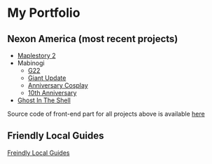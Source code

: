 # My Portfolio
<h2>Nexon America (most recent projects)</h2> 
<ul>
  <li>
    <a href="https://sergiusmuzzz.github.io/portfolio/live/maplestory2/index.html" >Maplestory 2</a>
  </li>
  <li>
    Mabinogi
    <ul>
      <li>
        <a href="https://sergiusmuzzz.github.io/portfolio/live/mabinogi/G22/index.html">G22</a>
      </li>      
      <li>
        <a href="https://sergiusmuzzz.github.io/portfolio/live/mabinogi/giantupdate/index.html">Giant Update</a>
      </li>      
      <li>
        <a href="https://sergiusmuzzz.github.io/portfolio/live/mabinogi/anniversarycosplay/index.html">Anniversary Cosplay</a>
      </li>      
      <li>
        <a href="https://sergiusmuzzz.github.io/portfolio/live/mabinogi/10th-anniversary/index.html">10th Anniversary</a>
      </li>
    </ul>
  </li>  
  <li>
    <a href="https://sergiusmuzzz.github.io/portfolio/live/ghostintheshell/index.html" >Ghost In The Shell</a>
  </li>
</ul>
<p>Source code of front-end part for all projects above is available <a href="https://github.com/sergiusmuzzz/sergiusmuzzz.github.io/tree/master/portfolio/src">here</a>
<h2>Friendly Local Guides</h2>
<a href="http://friendlylocalguides.com/">Freindly Local Guides</a>
